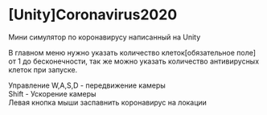# [Unity]Coronavirus2020
 Мини симулятор по коронавирусу написанный на Unity   


В главном меню нужно указать количество клеток[обязательное поле] от 1 до бесконечности, так же можно указать количество антивирусных клеток при запуске.   

Управление
W,A,S,D - передвижение камеры   
Shift - Ускорение камеры   
Левая кнопка мыши заспавнить коронавирус на локации   
